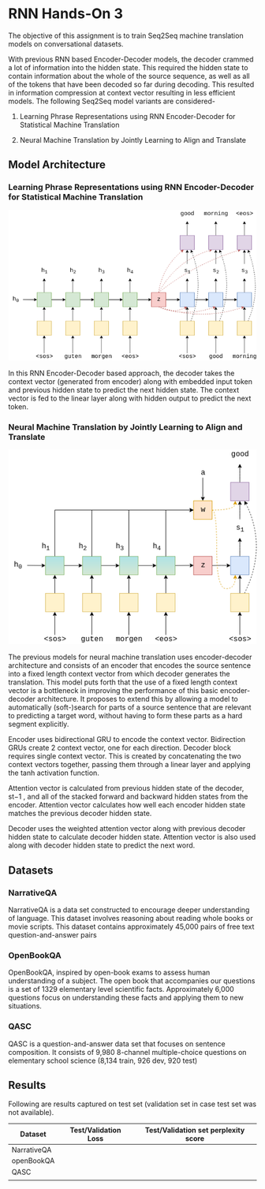 # RNN Hands-On 3

The objective of this assignment is to train Seq2Seq machine translation models on conversational datasets.

With previous RNN based Encoder-Decoder models, the decoder crammed a lot of information into the hidden state. This required the hidden state to contain information about the whole of the source sequence, as well as all of the tokens that have been decoded so far during decoding. This resulted in information compression at context vector resulting in less efficient models. The following Seq2Seq model variants are considered-

1. Learning Phrase Representations using RNN Encoder-Decoder for Statistical Machine Translation

2. Neural Machine Translation by Jointly Learning to Align and Translate

## Model Architecture

### Learning Phrase Representations using RNN Encoder-Decoder for Statistical Machine Translation

![](images/seq2seq.png)

In this RNN Encoder-Decoder based approach, the decoder takes the context vector (generated from encoder) along with embedded input token and previous hidden state to predict the next hidden state. The context vector is fed to the linear layer along with hidden output to predict the next token.


### Neural Machine Translation by Jointly Learning to Align and Translate

![](images/seq2seq10.png)

The previous models for neural machine translation uses encoder-decoder architecture and consists of an encoder that encodes the source sentence into a fixed length context vector from which decoder generates the translation. This model puts forth that the use of a fixed length context vector is a bottleneck in improving the performance of this basic encoder-decoder architecture. It proposes to extend this by allowing a model to automatically (soft-)search for parts of a source sentence that are relevant to predicting a target word, without having to form these parts as a hard segment explicitly.

Encoder uses bidirectional GRU to encode the context vector. Bidirection GRUs create 2 context vector, one for each direction. Decoder block requires single context vector. This is created by concatenating the two context vectors together, passing them through a linear layer and applying the tanh activation function.

Attention vector is calculated from previous hidden state of the decoder, st−1 , and all of the stacked forward and backward hidden states from the encoder. Attention vector calculates how well each encoder hidden state matches the previous decoder hidden state.

Decoder uses the weighted attention vector along with previous decoder hidden state to calculate decoder hidden state. Attention vector is also used along with decoder hidden state to predict the next word.

## Datasets

### NarrativeQA

NarrativeQA is a data set constructed to encourage deeper understanding of language. This dataset involves reasoning about reading whole books or movie scripts. This dataset contains approximately 45,000 pairs of free text question-and-answer pairs

### OpenBookQA

OpenBookQA, inspired by open-book exams to assess human understanding of a subject. The open book that accompanies our questions is a set of 1329 elementary level scientific facts. Approximately 6,000 questions focus on understanding these facts and applying them to new situations.

### QASC

QASC is a question-and-answer data set that focuses on sentence composition. It consists of 9,980 8-channel multiple-choice questions on elementary school science (8,134 train, 926 dev, 920 test)


## Results

Following are results captured on test set (validation set in case test set was not available). 

| Dataset     | Test/Validation Loss | Test/Validation set perplexity score |
|-------------|----------------------|--------------------------------------|
| NarrativeQA |                      |                                      |
| openBookQA  |                      |                                      |
| QASC        |                      |                                      |
|             |                      |                                      |
